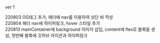 ver 1

220803 OG태그 추가, 헤더에 nav를 이용하여 상단 바 작성<br>
220804 헤더 nav에 하이퍼링크, hover 스타일 추가<br>
220813 mainContainer에 background 이미지 삽입, content에 flex로 블록들 생성, 첫번째 블록에 깃허브 아이콘과 하이퍼링크
